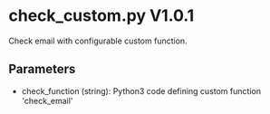 check_custom.py V1.0.1
======================

Check email with configurable custom function.

## Parameters
* check_function (string): Python3 code defining custom function 'check_email'
